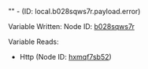 "" - (ID: local.b028sqws7r.payload.error)

Variable Written:
Node ID: [b028sqws7r](../nodes/b028sqws7r.md)

Variable Reads:
* Http (Node ID: [hxmqf7sb52](../nodes/hxmqf7sb52.md))
